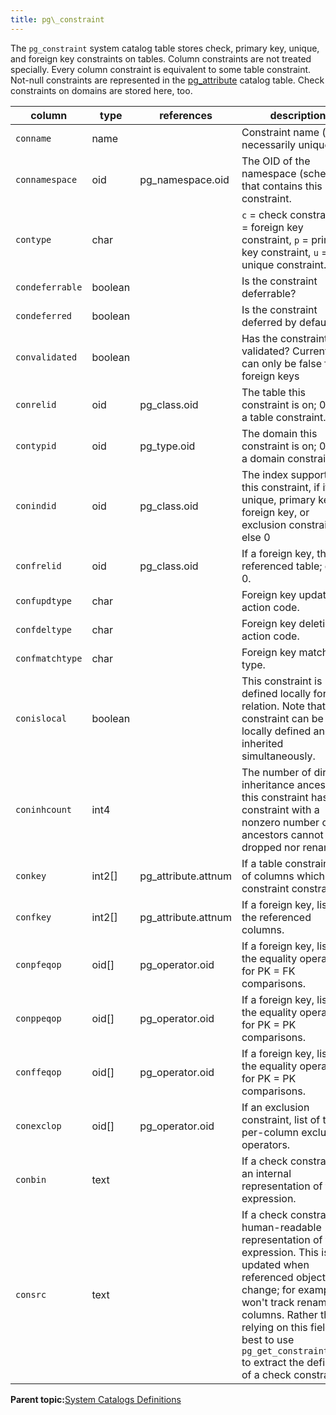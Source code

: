 ```yaml
---
title: pg\_constraint 
---
```


The `pg_constraint` system catalog table stores check, primary key, unique, and foreign key constraints on tables. Column constraints are not treated specially. Every column constraint is equivalent to some table constraint. Not-null constraints are represented in the [pg\_attribute](pg_attribute.html) catalog table. Check constraints on domains are stored here, too.

|column|type|references|description|
|------|----|----------|-----------|
|`conname`|name| |Constraint name \(not necessarily unique!\)|
|`connamespace`|oid|pg\_namespace.oid|The OID of the namespace \(schema\) that contains this constraint.|
|`contype`|char| |`c` = check constraint, `f` = foreign key constraint, `p` = primary key constraint, `u` = unique constraint.|
|`condeferrable`|boolean| |Is the constraint deferrable?|
|`condeferred`|boolean| |Is the constraint deferred by default?|
|`convalidated`|boolean| |Has the constraint been validated? Currently, can only be false for foreign keys|
|`conrelid`|oid|pg\_class.oid|The table this constraint is on; 0 if not a table constraint.|
|`contypid`|oid|pg\_type.oid|The domain this constraint is on; 0 if not a domain constraint.|
|`conindid`|oid|pg\_class.oid|The index supporting this constraint, if it's a unique, primary key, foreign key, or exclusion constraint; else 0|
|`confrelid`|oid|pg\_class.oid|If a foreign key, the referenced table; else 0.|
|`confupdtype`|char| |Foreign key update action code.|
|`confdeltype`|char| |Foreign key deletion action code.|
|`confmatchtype`|char| |Foreign key match type.|
|`conislocal`|boolean| |This constraint is defined locally for the relation. Note that a constraint can be locally defined and inherited simultaneously.|
|`coninhcount`|int4| |The number of direct inheritance ancestors this constraint has. A constraint with a nonzero number of ancestors cannot be dropped nor renamed.|
|`conkey`|int2\[\]|pg\_attribute.attnum|If a table constraint, list of columns which the constraint constrains.|
|`confkey`|int2\[\]|pg\_attribute.attnum|If a foreign key, list of the referenced columns.|
|`conpfeqop`|oid\[\]|pg\_operator.oid|If a foreign key, list of the equality operators for PK = FK comparisons.|
|`conppeqop`|oid\[\]|pg\_operator.oid|If a foreign key, list of the equality operators for PK = PK comparisons.|
|`conffeqop`|oid\[\]|pg\_operator.oid|If a foreign key, list of the equality operators for PK = PK comparisons.|
|`conexclop`|oid\[\]|pg\_operator.oid|If an exclusion constraint, list of the per-column exclusion operators.|
|`conbin`|text| |If a check constraint, an internal representation of the expression.|
|`consrc`|text| |If a check constraint, a human-readable representation of the expression. This is not updated when referenced objects change; for example, it won't track renaming of columns. Rather than relying on this field, it is best to use `pg_get_constraintdef()` to extract the definition of a check constraint.|

**Parent topic:**[System Catalogs Definitions](../system_catalogs/catalog_ref-html.html)

